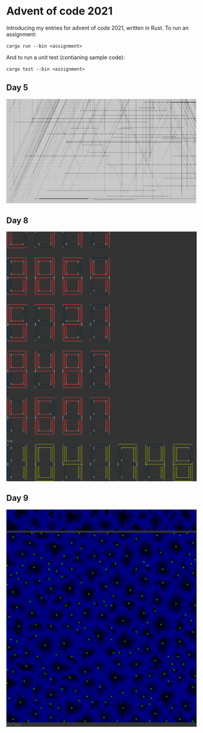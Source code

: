# Advent of code 2021

Introducing my entries for advent of code 2021, written in Rust. To run an assignment:

```Shell
cargo run --bin <assignment>
```

And to run a unit test (contianing sample code):

```Shell
cargo test --bin <assignment>
```

## Day 5

![day 5](hydrothermal_venture.png)

## Day 8

![day 8](seven_segment.png)

## Day 9

![day 9](smoke_basins.png)
